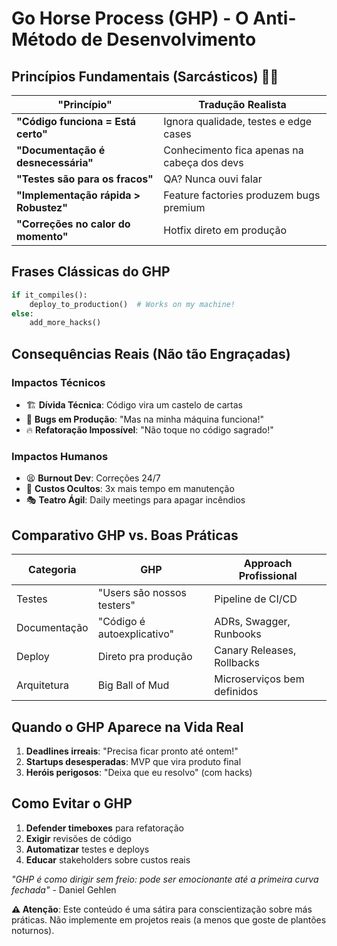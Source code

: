 # Go Horse Process (GHP) - O Anti-Método de Desenvolvimento

## Princípios Fundamentais (Sarcásticos) 🐎💨

| "Princípio"                           | Tradução Realista                           |
| ------------------------------------- | ------------------------------------------- |
| **"Código funciona = Está certo"**    | Ignora qualidade, testes e edge cases       |
| **"Documentação é desnecessária"**    | Conhecimento fica apenas na cabeça dos devs |
| **"Testes são para os fracos"**       | QA? Nunca ouvi falar                        |
| **"Implementação rápida > Robustez"** | Feature factories produzem bugs premium     |
| **"Correções no calor do momento"**   | Hotfix direto em produção                   |

## Frases Clássicas do GHP

```python
if it_compiles():
    deploy_to_production()  # Works on my machine!
else:
    add_more_hacks()
```

## Consequências Reais (Não tão Engraçadas)

### Impactos Técnicos

- 🏗️ **Dívida Técnica**: Código vira um castelo de cartas
- 🐛 **Bugs em Produção**: "Mas na minha máquina funciona!"
- 🔥 **Refatoração Impossível**: "Não toque no código sagrado!"

### Impactos Humanos

- 😫 **Burnout Dev**: Correções 24/7
- 💸 **Custos Ocultos**: 3x mais tempo em manutenção
- 🎭 **Teatro Ágil**: Daily meetings para apagar incêndios

## Comparativo GHP vs. Boas Práticas

| Categoria    | GHP                        | Approach Profissional       |
| ------------ | -------------------------- | --------------------------- |
| Testes       | "Users são nossos testers" | Pipeline de CI/CD           |
| Documentação | "Código é autoexplicativo" | ADRs, Swagger, Runbooks     |
| Deploy       | Direto pra produção        | Canary Releases, Rollbacks  |
| Arquitetura  | Big Ball of Mud            | Microserviços bem definidos |

## Quando o GHP Aparece na Vida Real

1. **Deadlines irreais**: "Precisa ficar pronto até ontem!"
2. **Startups desesperadas**: MVP que vira produto final
3. **Heróis perigosos**: "Deixa que eu resolvo" (com hacks)

## Como Evitar o GHP

1. **Defender timeboxes** para refatoração
2. **Exigir** revisões de código
3. **Automatizar** testes e deploys
4. **Educar** stakeholders sobre custos reais

_"GHP é como dirigir sem freio: pode ser emocionante até a primeira curva fechada"_ - Daniel Gehlen

**⚠️ Atenção**: Este conteúdo é uma sátira para conscientização sobre más práticas. Não implemente em projetos reais (a menos que goste de plantões noturnos).
